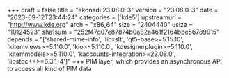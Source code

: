 +++
draft = false
title = "akonadi 23.08.0-3"
version = "23.08.0-3"
date = "2023-09-12T23:44:24"
categories = ['kde5']
upstreamurl = "http://www.kde.org"
arch = "x86_64"
size = "2404440"
usize = "10124523"
sha1sum = "252f47d07e87874b0a82a461f2164bbe56789915"
depends = "['shared-mime-info', 'libxslt', 'qt5-base>=5.15.10', 'kitemviews>=5.110.0', 'kio>=5.110.0', 'kdesignerplugin>=5.110.0', 'kitemmodels>=5.110.0', 'kaccounts-integration>=23.08.0', 'libstdc++>=6.3.1-4']"
+++
PIM layer, which provides an asynchronous API to access all kind of PIM data